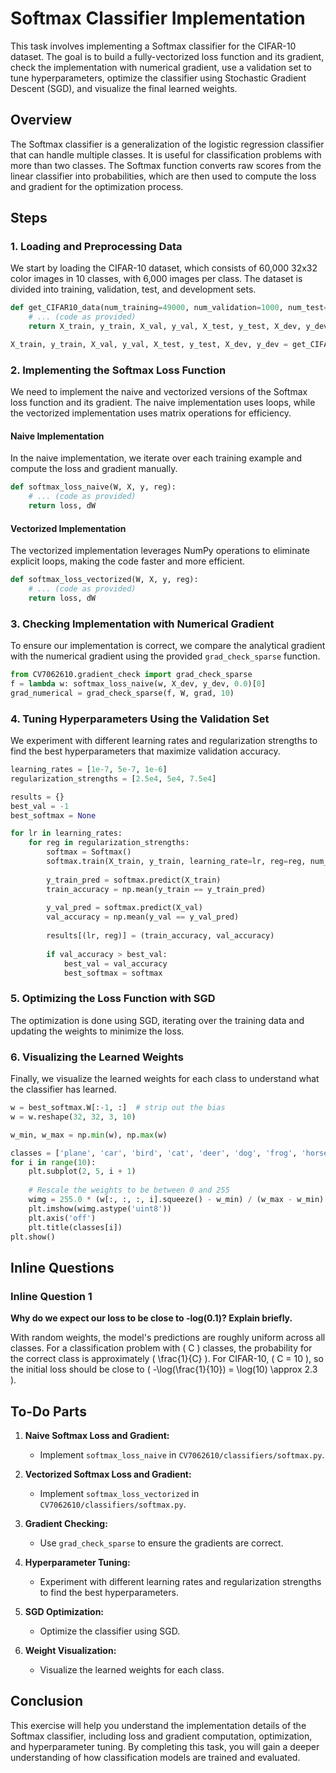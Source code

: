 # Softmax Classifier Implementation

This task involves implementing a Softmax classifier for the CIFAR-10 dataset. The goal is to build a fully-vectorized loss function and its gradient, check the implementation with numerical gradient, use a validation set to tune hyperparameters, optimize the classifier using Stochastic Gradient Descent (SGD), and visualize the final learned weights.

## Overview

The Softmax classifier is a generalization of the logistic regression classifier that can handle multiple classes. It is useful for classification problems with more than two classes. The Softmax function converts raw scores from the linear classifier into probabilities, which are then used to compute the loss and gradient for the optimization process.

## Steps

### 1. Loading and Preprocessing Data

We start by loading the CIFAR-10 dataset, which consists of 60,000 32x32 color images in 10 classes, with 6,000 images per class. The dataset is divided into training, validation, test, and development sets.

```python
def get_CIFAR10_data(num_training=49000, num_validation=1000, num_test=1000, num_dev=500):
    # ... (code as provided)
    return X_train, y_train, X_val, y_val, X_test, y_test, X_dev, y_dev

X_train, y_train, X_val, y_val, X_test, y_test, X_dev, y_dev = get_CIFAR10_data()
```

### 2. Implementing the Softmax Loss Function

We need to implement the naive and vectorized versions of the Softmax loss function and its gradient. The naive implementation uses loops, while the vectorized implementation uses matrix operations for efficiency.

#### Naive Implementation

In the naive implementation, we iterate over each training example and compute the loss and gradient manually.

```python
def softmax_loss_naive(W, X, y, reg):
    # ... (code as provided)
    return loss, dW
```

#### Vectorized Implementation

The vectorized implementation leverages NumPy operations to eliminate explicit loops, making the code faster and more efficient.

```python
def softmax_loss_vectorized(W, X, y, reg):
    # ... (code as provided)
    return loss, dW
```

### 3. Checking Implementation with Numerical Gradient

To ensure our implementation is correct, we compare the analytical gradient with the numerical gradient using the provided `grad_check_sparse` function.

```python
from CV7062610.gradient_check import grad_check_sparse
f = lambda w: softmax_loss_naive(w, X_dev, y_dev, 0.0)[0]
grad_numerical = grad_check_sparse(f, W, grad, 10)
```

### 4. Tuning Hyperparameters Using the Validation Set

We experiment with different learning rates and regularization strengths to find the best hyperparameters that maximize validation accuracy.

```python
learning_rates = [1e-7, 5e-7, 1e-6]
regularization_strengths = [2.5e4, 5e4, 7.5e4]

results = {}
best_val = -1
best_softmax = None

for lr in learning_rates:
    for reg in regularization_strengths:
        softmax = Softmax()
        softmax.train(X_train, y_train, learning_rate=lr, reg=reg, num_iters=1500, verbose=True)
        
        y_train_pred = softmax.predict(X_train)
        train_accuracy = np.mean(y_train == y_train_pred)
        
        y_val_pred = softmax.predict(X_val)
        val_accuracy = np.mean(y_val == y_val_pred)
        
        results[(lr, reg)] = (train_accuracy, val_accuracy)
        
        if val_accuracy > best_val:
            best_val = val_accuracy
            best_softmax = softmax
```

### 5. Optimizing the Loss Function with SGD

The optimization is done using SGD, iterating over the training data and updating the weights to minimize the loss.

### 6. Visualizing the Learned Weights

Finally, we visualize the learned weights for each class to understand what the classifier has learned.

```python
w = best_softmax.W[:-1, :]  # strip out the bias
w = w.reshape(32, 32, 3, 10)

w_min, w_max = np.min(w), np.max(w)

classes = ['plane', 'car', 'bird', 'cat', 'deer', 'dog', 'frog', 'horse', 'ship', 'truck']
for i in range(10):
    plt.subplot(2, 5, i + 1)
    
    # Rescale the weights to be between 0 and 255
    wimg = 255.0 * (w[:, :, :, i].squeeze() - w_min) / (w_max - w_min)
    plt.imshow(wimg.astype('uint8'))
    plt.axis('off')
    plt.title(classes[i])
plt.show()
```

## Inline Questions

### Inline Question 1

**Why do we expect our loss to be close to -log(0.1)? Explain briefly.**

With random weights, the model's predictions are roughly uniform across all classes. For a classification problem with \( C \) classes, the probability for the correct class is approximately \( \frac{1}{C} \). For CIFAR-10, \( C = 10 \), so the initial loss should be close to \( -\log(\frac{1}{10}) = \log(10) \approx 2.3 \).

## To-Do Parts

1. **Naive Softmax Loss and Gradient:**
   - Implement `softmax_loss_naive` in `CV7062610/classifiers/softmax.py`.

2. **Vectorized Softmax Loss and Gradient:**
   - Implement `softmax_loss_vectorized` in `CV7062610/classifiers/softmax.py`.

3. **Gradient Checking:**
   - Use `grad_check_sparse` to ensure the gradients are correct.

4. **Hyperparameter Tuning:**
   - Experiment with different learning rates and regularization strengths to find the best hyperparameters.

5. **SGD Optimization:**
   - Optimize the classifier using SGD.

6. **Weight Visualization:**
   - Visualize the learned weights for each class.

## Conclusion

This exercise will help you understand the implementation details of the Softmax classifier, including loss and gradient computation, optimization, and hyperparameter tuning. By completing this task, you will gain a deeper understanding of how classification models are trained and evaluated.

